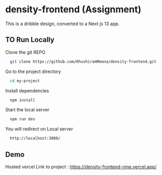 # density-frontend (Assignment)

This is a dribble design, converted to a Next js 13 app.
## TO Run Locally

Clone the git REPO 

```bash
  git clone https://github.com/KhushiramMeena/density-frontend.git
```

Go to the project directory

```bash
  cd my-project
```

Install dependencies

```bash
  npm install
```

Start the local server

```bash
  npm run dev
```
You will redirect on Local server
```bash
  http://localhost:3000/
```

## Demo

Hosted vercel Link to project : https://density-frontend-nine.vercel.app/


